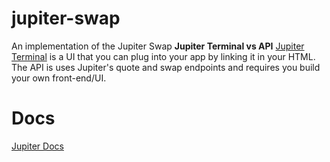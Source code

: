 # jupiter-swap
An implementation of the Jupiter Swap 
**Jupiter Terminal vs API**
[Jupiter Terminal](https://terminal.jup.ag/) is a UI that you can plug into your app by linking it in your HTML. The API is uses Jupiter's quote and swap endpoints and requires you build your own front-end/UI.  

# Docs
[Jupiter Docs](https://station.jup.ag/docs/apis/swap-api)
